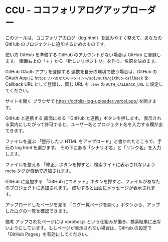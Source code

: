 # CCU - ココフォリアログアップローダー

このツールは、ココフォリアのログ（log.html）を読みやすく整えて、あなたの GitHub のプロジェクトに追加するためのものです。

使い方
GitHub を準備する
GitHub のアカウントがない場合は GitHub に登録します。
画面右上の「＋」から「新しいリポジトリ」を作り、名前を決めます。

GitHub OAuth アプリを登録する
連携を自分の環境で使う場合は、GitHub の OAuth App に
`https://<あなたのドメイン>/api/auth/github-callback`
を Callback URL として登録し、同じ URL を `.env` の
`AUTH_CALLBACK_URL` に設定してください。

サイトを開く
ブラウザで https://ccfolia-log-uploader.vercel.app/ を開きます。

GitHub と連携する
画面にある「GitHub と連携」ボタンを押します。
表示される案内にしたがって許可すると、ユーザー名とプロジェクト名を入力する欄が出てきます。

ファイルを選ぶ
「整形したい HTML をアップロード」と書かれたところで、手元の log.html を選びます。
その下にある「シナリオ名」と「リンク名」を入力します。

ファイルを整える
「修正」ボタンを押すと、検索サイトに表示されないよう meta タグが自動で追加されます。

GitHub に追加する
「GitHub にコミット」ボタンを押すと、ファイルがあなたのプロジェクトに追加されます。
成功すると画面にメッセージが表示されます。

アップロードしたページを見る
「ログ一覧ページを開く」ボタンから、アップしたログの一覧を確認できます。

備考
アップされたページには norobot.js という仕組みが働き、検索結果に出ないようにしています。もしページが表示されない場合は、GitHub の設定で「GitHub Pages」を有効にしてください。
